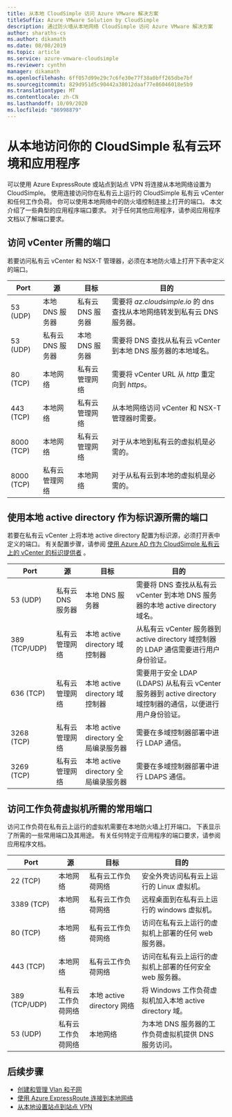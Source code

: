 ```yaml
---
title: 从本地 CloudSimple 访问 Azure VMware 解决方案
titleSuffix: Azure VMware Solution by CloudSimple
description: 通过防火墙从本地网络 CloudSimple 访问 Azure VMware 解决方案
author: sharaths-cs
ms.author: dikamath
ms.date: 08/08/2019
ms.topic: article
ms.service: azure-vmware-cloudsimple
ms.reviewer: cynthn
manager: dikamath
ms.openlocfilehash: 6ff057d99e29c7c6fe30e77f38a0bff265dbe7bf
ms.sourcegitcommit: 829d951d5c90442a38012daaf77e86046018e5b9
ms.translationtype: MT
ms.contentlocale: zh-CN
ms.lasthandoff: 10/09/2020
ms.locfileid: "86998879"
---
```

# <a name="accessing-your-cloudsimple-private-cloud-environment-and-applications-from-on-premises"></a>从本地访问你的 CloudSimple 私有云环境和应用程序

可以使用 Azure ExpressRoute 或站点到站点 VPN 将连接从本地网络设置为 CloudSimple。  使用连接访问你在私有云上运行的 CloudSimple 私有云 vCenter 和任何工作负荷。  你可以使用本地网络中的防火墙控制连接上打开的端口。  本文介绍了一些典型的应用程序端口要求。  对于任何其他应用程序，请参阅应用程序文档以了解端口要求。

## <a name="ports-required-for-accessing-vcenter"></a>访问 vCenter 所需的端口

若要访问私有云 vCenter 和 NSX-T 管理器，必须在本地防火墙上打开下表中定义的端口。  

| Port       | 源                           | 目标                      | 目的                                                                                                                |
|------------|----------------------------------|----------------------------------|------------------------------------------------------------------------------------------------------------------------|
| 53 (UDP)    | 本地 DNS 服务器          | 私有云 DNS 服务器        | 需要将 *az.cloudsimple.io* 的 dns 查找从本地网络转发到私有云 DNS 服务器。       |
| 53 (UDP)    | 私有云 DNS 服务器        | 本地 DNS 服务器          | 需要将 DNS 查找从私有云 vCenter 到本地 DNS 服务器的本地域名。 |
| 80 (TCP)   | 本地网络              | 私有云管理网络 | 需要将 vCenter URL 从 *http* 重定向到 *https*。                                                           |
| 443 (TCP)   | 本地网络              | 私有云管理网络 | 从本地网络访问 vCenter 和 NSX-T 管理器时需要。                                             |
| 8000 (TCP)  | 本地网络              | 私有云管理网络 | 对于从本地到私有云的虚拟机是必需的。                                            |
| 8000 (TCP)  | 私有云管理网络 | 本地网络              | 对于从私有云到本地的虚拟机是必需的。                                            |

## <a name="ports-required-for-using-on-premises-active-directory-as-an-identity-source"></a>使用本地 active directory 作为标识源所需的端口

若要在私有云 vCenter 上将本地 active directory 配置为标识源，必须打开表中定义的端口。  有关配置步骤，请参阅 [使用 Azure AD 作为 CloudSimple 私有云上的 vCenter 的标识提供者](./azure-ad.md) 。

| Port         | 源                           | 目标                                         | 目的                                                                                                                                          |
|--------------|----------------------------------|-----------------------------------------------------|--------------------------------------------------------------------------------------------------------------------------------------------------|
| 53 (UDP)       | 私有云 DNS 服务器        | 本地 DNS 服务器                             | 需要将 DNS 查找从私有云 vCenter 到本地 DNS 服务器的本地 active directory 域名。          |
| 389 (TCP/UDP) | 私有云管理网络 | 本地 active directory 域控制器     | 从私有云 vCenter 服务器到 active directory 域控制器的 LDAP 通信需要进行用户身份验证。                |
| 636 (TCP)      | 私有云管理网络 | 本地 active directory 域控制器     | 需要用于安全 LDAP (LDAPS) 从私有云 vCenter 服务器到 active directory 域控制器的通信，以便进行用户身份验证。 |
| 3268 (TCP)     | 私有云管理网络 | 本地 active directory 全局编录服务器 | 需要在多域控制器部署中进行 LDAP 通信。                                                                        |
| 3269 (TCP)     | 私有云管理网络 | 本地 active directory 全局编录服务器 | 需要在多域控制器部署中进行 LDAPS 通信。                                                                       |                                           |

## <a name="common-ports-required-for-accessing-workload-virtual-machines"></a>访问工作负荷虚拟机所需的常用端口

访问工作负荷在私有云上运行的虚拟机需要在本地防火墙上打开端口。  下表显示了所需的一些常用端口及其用途。  有关任何特定于应用程序的端口要求，请参阅应用程序文档。

| Port         | 源                         | 目标                          | 目的                                                                              |
|--------------|--------------------------------|--------------------------------------|--------------------------------------------------------------------------------------|
| 22 (TCP)       | 本地网络            | 私有云工作负荷网络       | 安全外壳访问私有云上运行的 Linux 虚拟机。              |
| 3389 (TCP)     | 本地网络            | 私有云工作负荷网络       | 远程桌面到在私有云上运行的 windows 虚拟机。                 |
| 80 (TCP)      | 本地网络            | 私有云工作负荷网络       | 访问在私有云上运行的虚拟机上部署的任何 web 服务器。        |
| 443 (TCP)      | 本地网络            | 私有云工作负荷网络       | 访问在私有云上运行的虚拟机上部署的任何安全 web 服务器。 |
| 389 (TCP/UDP) | 私有云工作负荷网络 | 本地 active directory 网络 | 将 Windows 工作负荷虚拟机加入本地 active directory 域。       |
| 53 (UDP)       | 私有云工作负荷网络 | 本地网络                  | 为本地 DNS 服务器的工作负荷虚拟机提供 DNS 服务访问。         |

## <a name="next-steps"></a>后续步骤

* [创建和管理 Vlan 和子网](./create-vlan-subnet.md)
* [使用 Azure ExpressRoute 连接到本地网络](./on-premises-connection.md)
* [从本地设置站点到站点 VPN](./vpn-gateway.md)
